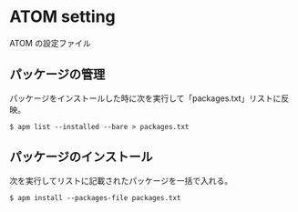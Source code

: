 # ATOM setting

ATOM の設定ファイル

## パッケージの管理

パッケージをインストールした時に次を実行して「packages.txt」リストに反映。

    $ apm list --installed --bare > packages.txt

## パッケージのインストール

次を実行してリストに記載されたパッケージを一括で入れる。

    $ apm install --packages-file packages.txt
